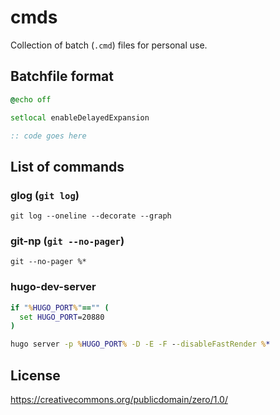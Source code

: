 # cmds

Collection of batch (`.cmd`) files for personal use.

## Batchfile format

```bat
@echo off

setlocal enableDelayedExpansion

:: code goes here
```

## List of commands

### glog (`git log`)

```
git log --oneline --decorate --graph
```

### git-np (`git --no-pager`)

```
git --no-pager %*
```

### hugo-dev-server

```bat
if "%HUGO_PORT%"=="" (
  set HUGO_PORT=20880
)

hugo server -p %HUGO_PORT% -D -E -F --disableFastRender %*
```

## License

https://creativecommons.org/publicdomain/zero/1.0/
